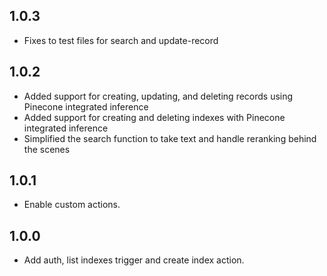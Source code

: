 ## 1.0.3

- Fixes to test files for search and update-record

## 1.0.2

- Added support for creating, updating, and deleting records using Pinecone integrated inference
- Added support for creating and deleting indexes with Pinecone integrated inference
- Simplified the search function to take text and handle reranking behind the scenes

## 1.0.1

- Enable custom actions.

## 1.0.0

- Add auth, list indexes trigger and create index action.
